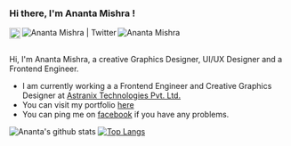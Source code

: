 ### Hi there, I'm Ananta Mishra !

<a href="https://codesandbox.io/u/anantamishra">
  <img align="left" alt="Ananta Mishra | CodeSandbox" width="20px" src="https://raw.githubusercontent.com/anantamishra/ananta/master/assets/images/codesandbox.png" />
</a>
<a href="https://twitter.com/aanantamishra">
  <img align="left" alt="Ananta Mishra | Twitter" src="https://img.icons8.com/color/21/000000/twitter-circled.png" />
</a>
<a href="https://www.linkedin.com/in/anantamishra/">
  <img align="left" alt="Ananta Mishra" src="https://img.icons8.com/color/21/000000/linkedin-circled.png"/>
</a>

<br />
<br />

Hi, I'm Ananta Mishra, a creative Graphics Designer, UI/UX Designer and a Frontend Engineer.

- I am currently working a a Frontend Engineer and Creative Graphics Designer at [Astranix Technologies Pvt. Ltd.](https://astranix.com)
- You can visit my portfolio [here](https://ananta.js.org)
- You can ping me on [facebook](https://fb.com/mishraananta2017) if you have any problems.

![Ananta's github stats](https://github-readme-stats.vercel.app/api?username=anantamishra&theme=blue-green&show_icons=true&hide_border=true)
[![Top Langs](https://github-readme-stats.vercel.app/api/top-langs/?username=anantamishra&layout=compact)](https://github.com/anantamishra/github-readme-stats)

